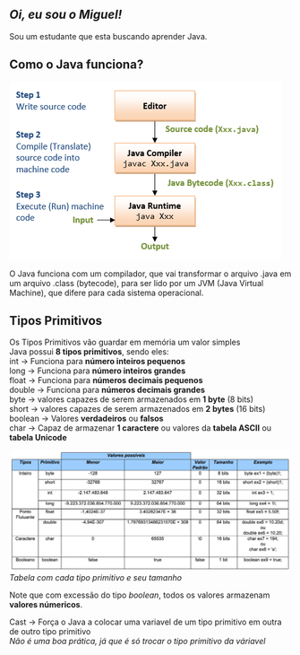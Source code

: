 ## *Oi, eu sou o Miguel!*
Sou um estudante que esta buscando aprender Java.

## Como o Java funciona?
![img.png](img.png)

O Java funciona com um compilador, que vai transformar o arquivo .java 
em um arquivo .class (bytecode), para ser lido por um JVM (Java Virtual Machine),
que difere para cada sistema operacional.

## Tipos Primitivos

Os Tipos Primitivos vão guardar em memória um valor simples <br>
Java possui **8 tipos primitivos**, sendo eles:<br>
int -> Funciona para **número inteiros pequenos**<br>
long -> Funciona para **número inteiros grandes** <br>
float -> Funciona para **números decimais pequenos** <br>
double -> Funciona para **números decimais grandes** <br>
byte -> valores capazes de serem armazenados em **1 byte** (8 bits) <br>
short -> valores capazes de serem armazenados em **2 bytes** (16 bits) <br>
boolean -> Valores **verdadeiros** ou **falsos** <br>
char -> Capaz de armazenar **1 caractere** ou valores da **tabela ASCII** ou **tabela Unicode** <br>

![img_1.png](img_1.png)
*Tabela com cada tipo primitivo e seu tamanho*

Note que com excessão do tipo *boolean*, todos os valores armazenam **valores númericos**.

Cast -> Força o Java a colocar uma variavel de um tipo primitivo em outra de outro tipo primitivo <br>
*Não é uma boa prática, já que é só trocar o tipo primitivo da váriavel* <br>


